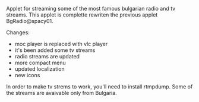 Applet for streaming some of the most famous bulgarian radio and tv streams. This applet is complette rewriten the previous applet BgRadio@spacy01.

Changes:

 - moc player is replaced with vlc player
 - it's been added some tv streams
 - radio streams are updated
 - more compact menu
 - updated localization
 - new icons
 
In order to make tv strems to work, you'll need to install rtmpdump. 
Some of the streams are avaivable only from Bulgaria.

